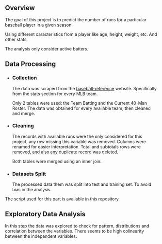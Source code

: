 ## Overview

The goal of this project is to predict the number of runs for a particular baseball player in a given season. 

Using different caracteristics from a player like age, height, weight, etc. And other stats.

The analysis only consider active batters.

## Data Processing

- ### Collection

    The data was scraped from the [baseball-reference](https://www.baseball-reference.com/teams/TOR/2019.shtml) website. Specifically from the stats section for every MLB team.

    Only 2 tables were used: the Team Batting and the Current 40-Man Roster. The data was obtained for every available team, then cleaned and merge.

- ### Cleaning

    The records with available runs were the only considered for this project, any row missing this variable was removed. Columns were renamed for easier interpretation. Total and subtotals rows were removed, and also any duplicate record was deleted.
    
    Both tables were merged using an inner join.


- ### Datasets Split
    The processed data them was split into test and training set. To avoid bias in the analysis.
    
The script used for this part is available in this repository.

## Exploratory Data Analysis

In this step the data was explored to check for pattern, distributions and correlation between the variables. There seems to be high colinearity between the independent variables.
